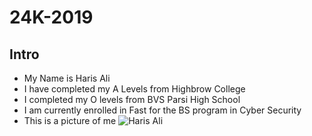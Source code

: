 # 24K-2019
## Intro
- My Name is Haris Ali
- I have completed my  A Levels from Highbrow College
- I completed my O levels from BVS Parsi High School
- I am currently enrolled in Fast for the BS program in Cyber Security
- This is a picture of me 
![Haris Ali](https://github.com/user-attachments/assets/bde75ff3-6d07-41d5-8b35-77a0daa1dd02)
